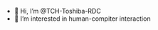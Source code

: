 - 👋 Hi, I’m @TCH-Toshiba-RDC
- 👀 I’m interested in human-compiter interaction


<!---
Toshiba-RDC/Toshiba-RDC is a ✨ special ✨ repository because its `README.md` (this file) appears on your GitHub profile.
You can click the Preview link to take a look at your changes.
--->
